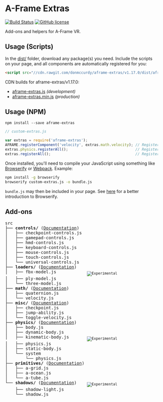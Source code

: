 # A-Frame Extras

[![Build Status](https://travis-ci.org/donmccurdy/aframe-extras.svg?branch=master)](https://travis-ci.org/donmccurdy/aframe-extras)
[![GitHub license](https://img.shields.io/badge/license-MIT-blue.svg)](https://raw.githubusercontent.com/donmccurdy/aframe-extras/master/LICENSE)

Add-ons and helpers for A-Frame VR.

## Usage (Scripts)

In the [dist/](https://github.com/donmccurdy/aframe-extras/tree/master/dist) folder, download any package(s) you need. Include the scripts on your page, and all components are automatically registered for you:

```html
<script src="//cdn.rawgit.com/donmccurdy/aframe-extras/v1.17.0/dist/aframe-extras.min.js"></script>
```

CDN builds for aframe-extras/v1.17.0:

- [aframe-extras.js](https://cdn.rawgit.com/donmccurdy/aframe-extras/v1.17.0/dist/aframe-extras.js) *(development)*
- [aframe-extras.min.js](https://cdn.rawgit.com/donmccurdy/aframe-extras/v1.17.0/dist/aframe-extras.min.js) *(production)*

## Usage (NPM)

```
npm install --save aframe-extras
```

```javascript
// custom-extras.js

var extras = require('aframe-extras');
AFRAME.registerComponent('velocity', extras.math.velocity); // Register a single component.
extras.physics.registerAll();                               // Register a particular package, and its dependencies.
extras.registerAll();                                       // Register everything.
```

Once installed, you'll need to compile your JavaScript using something like [Browserify](http://browserify.org/) or [Webpack](http://webpack.github.io/). Example:

```bash
npm install -g browserify
browserify custom-extras.js -o bundle.js
```

`bundle.js` may then be included in your page. See [here](http://browserify.org/#middle-section) for a better introduction to Browserify.

## Add-ons

<!-- tree src -I index.js -->
<pre>
src
├── <b>controls/</b> (<a href="/src/controls">Documentation</a>)
│   ├── checkpoint-controls.js
│   ├── gamepad-controls.js
│   ├── hmd-controls.js
│   ├── keyboard-controls.js
│   ├── mouse-controls.js
│   ├── touch-controls.js
│   └── universal-controls.js
├── <b>loaders/</b> (<a href="/src/loaders">Documentation</a>)
│   ├── fbx-model.js            <sub><img alt="Experimental" src="https://img.shields.io/badge/status-deprecated-lightgrey.svg"></sub>
│   ├── ply-model.js
│   └── three-model.js
├── <b>math/</b> (<a href="/src/math">Documentation</a>)
│   ├── quaternion.js
│   └── velocity.js
├── <b>misc/</b> (<a href="/src/misc">Documentation</a>)
│   ├── checkpoint.js
│   ├── jump-ability.js
│   └── toggle-velocity.js
├── <b>physics/</b> (<a href="/src/physics">Documentation</a>)
│   ├── body.js
│   ├── dynamic-body.js
│   ├── kinematic-body.js       <sub><img alt="Experimental" src="https://img.shields.io/badge/status-experimental-orange.svg"></sub>
│   ├── physics.js
│   ├── static-body.js
│   └── system
│       └── physics.js
├── <b>primitives/</b> (<a href="/src/primitives">Documentation</a>)
│   ├── a-grid.js
│   ├── a-ocean.js
│   └── a-tube.js
└── <b>shadows/</b> (<a href="/src/shadows">Documentation</a>)    <sub><img alt="Experimental" src="https://img.shields.io/badge/status-experimental-orange.svg"></sub>
    ├── shadow-light.js
    └── shadow.js
</pre>
